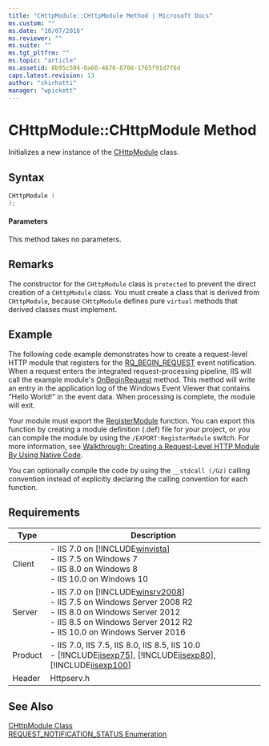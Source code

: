 ```yaml
---
title: "CHttpModule::CHttpModule Method | Microsoft Docs"
ms.custom: ""
ms.date: "10/07/2016"
ms.reviewer: ""
ms.suite: ""
ms.tgt_pltfrm: ""
ms.topic: "article"
ms.assetid: 8b95c504-0a60-4676-8708-1765f91d7f6d
caps.latest.revision: 13
author: "shirhatti"
manager: "wpickett"
---
```

# CHttpModule::CHttpModule Method
Initializes a new instance of the [CHttpModule](../../web-development-reference\native-code-api-reference/chttpmodule-class.md) class.  
  
## Syntax  
  
```cpp  
CHttpModule (  
);  
```  
  
#### Parameters  
 This method takes no parameters.  
  
## Remarks  
 The constructor for the `CHttpModule` class is `protected` to prevent the direct creation of a `CHttpModule` class. You must create a class that is derived from `CHttpModule`, because `CHttpModule` defines pure `virtual` methods that derived classes must implement.  
  
## Example  
 The following code example demonstrates how to create a request-level HTTP module that registers for the [RQ_BEGIN_REQUEST](../../web-development-reference\native-code-api-reference/request-processing-constants.md) event notification. When a request enters the integrated request-processing pipeline, IIS will call the example module's [OnBeginRequest](../../web-development-reference\native-code-api-reference/chttpmodule-onbeginrequest-method.md) method. This method will write an entry in the application log of the Windows Event Viewer that contains "Hello World!" in the event data. When processing is complete, the module will exit.  
  
<!-- TODO: review snippet reference  [!CODE [CHttpModuleHelloWorldEventViewer#1](CHttpModuleHelloWorldEventViewer#1)]  -->  
  
 Your module must export the [RegisterModule](../../web-development-reference\native-code-api-reference/pfn-registermodule-function.md) function. You can export this function by creating a module definition (.def) file for your project, or you can compile the module by using the `/EXPORT:RegisterModule` switch. For more information, see [Walkthrough: Creating a Request-Level HTTP Module By Using Native Code](../../web-development-reference\native-code-development-overview\walkthrough-creating-a-request-level-http-module-by-using-native-code.md).  
  
 You can optionally compile the code by using the `__stdcall (/Gz)` calling convention instead of explicitly declaring the calling convention for each function.  
  
## Requirements  
  
|Type|Description|  
|----------|-----------------|  
|Client|-   IIS 7.0 on [!INCLUDE[winvista](../../wmi-provider/includes/winvista-md.md)]<br />-   IIS 7.5 on Windows 7<br />-   IIS 8.0 on Windows 8<br />-   IIS 10.0 on Windows 10|  
|Server|-   IIS 7.0 on [!INCLUDE[winsrv2008](../../wmi-provider/includes/winsrv2008-md.md)]<br />-   IIS 7.5 on Windows Server 2008 R2<br />-   IIS 8.0 on Windows Server 2012<br />-   IIS 8.5 on Windows Server 2012 R2<br />-   IIS 10.0 on Windows Server 2016|  
|Product|-   IIS 7.0, IIS 7.5, IIS 8.0, IIS 8.5, IIS 10.0<br />-   [!INCLUDE[iisexp75](../../web-development-reference/native-code-api-reference/includes/iisexp75-md.md)], [!INCLUDE[iisexp80](../../web-development-reference/native-code-api-reference/includes/iisexp80-md.md)], [!INCLUDE[iisexp100](../../web-development-reference/native-code-api-reference/includes/iisexp100-md.md)]|  
|Header|Httpserv.h|  
  
## See Also  
 [CHttpModule Class](../../web-development-reference\native-code-api-reference/chttpmodule-class.md)   
 [REQUEST_NOTIFICATION_STATUS Enumeration](../../web-development-reference\native-code-api-reference/request-notification-status-enumeration.md)